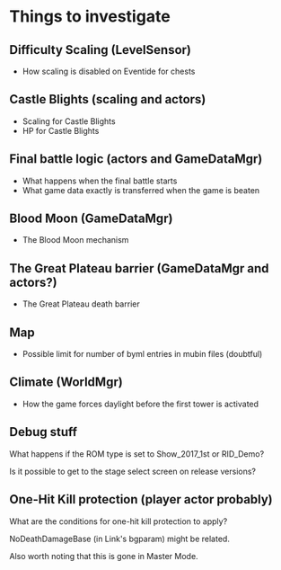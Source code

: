 # Things to investigate

## Difficulty Scaling (LevelSensor)
- How scaling is disabled on Eventide for chests

## Castle Blights (scaling and actors)
- Scaling for Castle Blights
- HP for Castle Blights

## Final battle logic (actors and GameDataMgr)
- What happens when the final battle starts
- What game data exactly is transferred when the game is beaten

## Blood Moon (GameDataMgr)
- The Blood Moon mechanism

## The Great Plateau barrier (GameDataMgr and actors?)
- The Great Plateau death barrier

## Map
- Possible limit for number of byml entries in mubin files (doubtful)

## Climate (WorldMgr)
- How the game forces daylight before the first tower is activated

## Debug stuff
What happens if the ROM type is set to Show_2017_1st or RID_Demo?

Is it possible to get to the stage select screen on release versions?

## One-Hit Kill protection (player actor probably)
What are the conditions for one-hit kill protection to apply?

NoDeathDamageBase (in Link's bgparam) might be related.

Also worth noting that this is gone in Master Mode.
